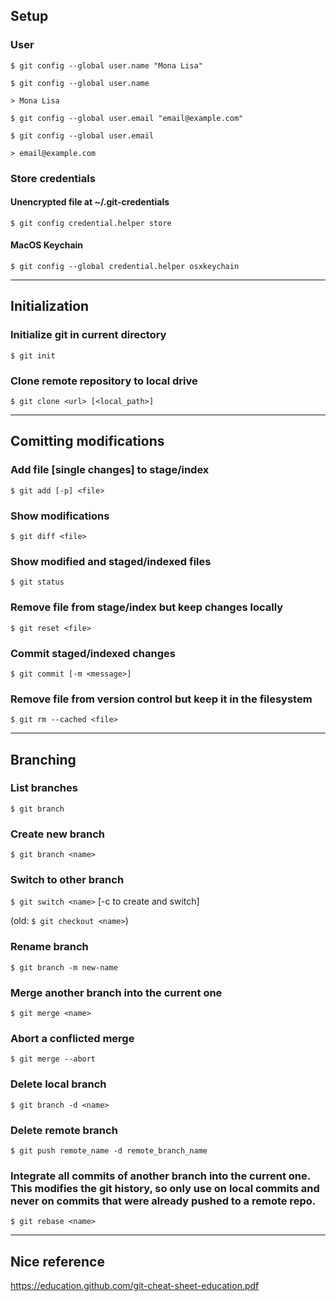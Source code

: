 ## Setup
### User
`$ git config --global user.name "Mona Lisa"`

`$ git config --global user.name`

`> Mona Lisa`

`$ git config --global user.email "email@example.com"`

`$ git config --global user.email`

`> email@example.com`
### Store credentials
#### Unencrypted file at ~/.git-credentials
`$ git config credential.helper store`

#### MacOS Keychain
`$ git config --global credential.helper osxkeychain`

---
## Initialization
### Initialize git in current directory
`$ git init`

### Clone remote repository to local drive
`$ git clone <url> [<local_path>]`

---
## Comitting modifications
### Add file [single changes] to stage/index
`$ git add [-p] <file>` 

### Show modifications
`$ git diff <file>`

### Show modified and staged/indexed files
`$ git status`

### Remove file from stage/index but keep changes locally
`$ git reset <file>`

### Commit staged/indexed changes
`$ git commit [-m <message>]`

### Remove file from version control but keep it in the filesystem
`$ git rm --cached <file>`

---
## Branching
### List branches
`$ git branch`

### Create new branch
`$ git branch <name>`

### Switch to other branch
`$ git switch <name>` [-c to create and switch]

(old: `$ git checkout <name>`)

### Rename branch
`$ git branch -m new-name`

### Merge another branch into the current one
`$ git merge <name>`

### Abort a conflicted merge
`$ git merge --abort`

### Delete local branch
`$ git branch -d <name>`

### Delete remote branch
`$ git push remote_name -d remote_branch_name`

### Integrate all commits of another branch into the current one. This modifies the git history, so only use on local commits and never on commits that were already pushed to a remote repo.
`$ git rebase <name>`

---
## Nice reference
https://education.github.com/git-cheat-sheet-education.pdf